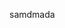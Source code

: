 <!--
 * @Author: your name
 * @Date: 2020-09-22 10:41:44
 * @LastEditTime: 2020-09-22 10:41:47
 * @LastEditors: Please set LastEditors
 * @Description: In User Settings Edit
 * @FilePath: /jjy5203/readme.md
-->
samdmada